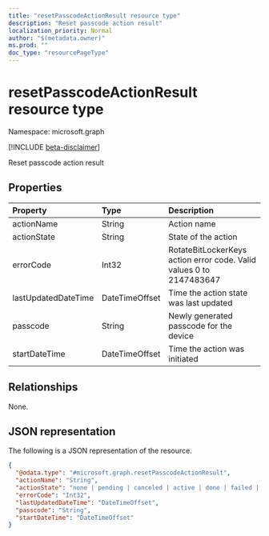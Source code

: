 ```yaml
---
title: "resetPasscodeActionResult resource type"
description: "Reset passcode action result"
localization_priority: Normal
author: "$(metadata.owner)"
ms.prod: ""
doc_type: "resourcePageType"
---
```


# resetPasscodeActionResult resource type

Namespace: microsoft.graph

[!INCLUDE [beta-disclaimer](../../includes/beta-disclaimer.md)]

Reset passcode action result

## Properties

| Property            | Type           | Description                                                         |
| :------------------ | :------------- | :------------------------------------------------------------------ |
| actionName          | String         | Action name                                                         |
| actionState         | String         | State of the action                                                 |
| errorCode           | Int32          | RotateBitLockerKeys action error code. Valid values 0 to 2147483647 |
| lastUpdatedDateTime | DateTimeOffset | Time the action state was last updated                              |
| passcode            | String         | Newly generated passcode for the device                             |
| startDateTime       | DateTimeOffset | Time the action was initiated                                       |

## Relationships

None.

## JSON representation

The following is a JSON representation of the resource.

<!-- {
  "blockType": "resource",
  "@odata.type": "microsoft.graph.resetPasscodeActionResult",
}
-->

```json
{
  "@odata.type": "#microsoft.graph.resetPasscodeActionResult",
  "actionName": "String",
  "actionState": "none | pending | canceled | active | done | failed | notSupported",
  "errorCode": "Int32",
  "lastUpdatedDateTime": "DateTimeOffset",
  "passcode": "String",
  "startDateTime": "DateTimeOffset"
}
```
